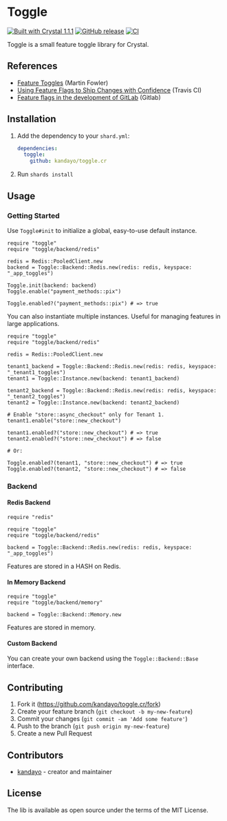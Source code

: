 # Toggle

[![Built with Crystal 1.1.1](https://img.shields.io/badge/Crystal-1.1.1-%23333333)](https://crystal-lang.org/)
[![GitHub release](https://img.shields.io/github/release/kandayo/toggle.cr.svg?label=Release)](https://github.com/kandayo/toggle.cr/releases)
[![CI](https://github.com/kandayo/toggle.cr/actions/workflows/ci.yml/badge.svg)](https://github.com/kandayo/toggle.cr/actions/workflows/ci.yml)

Toggle is a small feature toggle library for Crystal.

## References

- [Feature Toggles](https://martinfowler.com/articles/feature-toggles.html) (Martin Fowler)
- [Using Feature Flags to Ship Changes with Confidence](https://blog.travis-ci.com/2014-03-04-use-feature-flags-to-ship-changes-with-confidence) (Travis CI)
- [Feature flags in the development of GitLab](https://docs.gitlab.com/ee/development/feature_flags) (Gitlab)

## Installation

1. Add the dependency to your `shard.yml`:

   ```yaml
   dependencies:
     toggle:
       github: kandayo/toggle.cr
   ```

2. Run `shards install`

## Usage

### Getting Started

Use `Toggle#init` to initialize a global, easy-to-use default instance.

```crystal
require "toggle"
require "toggle/backend/redis"

redis = Redis::PooledClient.new
backend = Toggle::Backend::Redis.new(redis: redis, keyspace: "_app_toggles")

Toggle.init(backend: backend)
Toggle.enable("payment_methods::pix")

Toggle.enabled?("payment_methods::pix") # => true
```

You can also instantiate multiple instances. Useful for managing features in
large applications.

```crystal
require "toggle"
require "toggle/backend/redis"

redis = Redis::PooledClient.new

tenant1_backend = Toggle::Backend::Redis.new(redis: redis, keyspace: "_tenant1_toggles")
tenant1 = Toggle::Instance.new(backend: tenant1_backend)

tenant2_backend = Toggle::Backend::Redis.new(redis: redis, keyspace: "_tenant2_toggles")
tenant2 = Toggle::Instance.new(backend: tenant2_backend)

# Enable "store::async_checkout" only for Tenant 1.
tenant1.enable("store::new_checkout")

tenant1.enabled?("store::new_checkout") # => true
tenant2.enabled?("store::new_checkout") # => false

# Or:

Toggle.enabled?(tenant1, "store::new_checkout") # => true
Toggle.enabled?(tenant2, "store::new_checkout") # => false
```

### Backend

#### Redis Backend

```crystal
require "redis"

require "toggle"
require "toggle/backend/redis"

backend = Toggle::Backend::Redis.new(redis: redis, keyspace: "_app_toggles")
```

Features are stored in a HASH on Redis.

#### In Memory Backend

```crystal
require "toggle"
require "toggle/backend/memory"

backend = Toggle::Backend::Memory.new
```

Features are stored in memory.

#### Custom Backend

You can create your own backend using the `Toggle::Backend::Base` interface.

## Contributing

1. Fork it (<https://github.com/kandayo/toggle.cr/fork>)
2. Create your feature branch (`git checkout -b my-new-feature`)
3. Commit your changes (`git commit -am 'Add some feature'`)
4. Push to the branch (`git push origin my-new-feature`)
5. Create a new Pull Request

## Contributors

- [kandayo](https://github.com/kandayo) - creator and maintainer

## License

The lib is available as open source under the terms of the MIT License.
